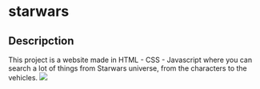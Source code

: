 # starwars
<h2>Descripction</h2>
This project is a website made in HTML - CSS - Javascript where you can search a lot of things from Starwars universe, from the characters to the vehicles.
<img src='https://upload.wikimedia.org/wikipedia/commons/thumb/6/6c/Star_Wars_Logo.svg/275px-Star_Wars_Logo.svg.png'>
